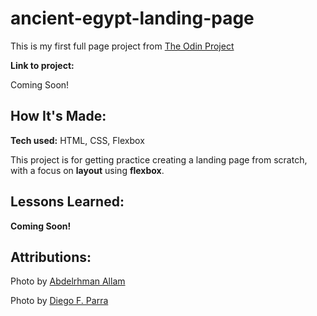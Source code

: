 # ancient-egypt-landing-page
This is my first full page project from [The Odin Project](theodinproject.com)

**Link to project:**

Coming Soon!

## How It's Made:

**Tech used:** HTML, CSS, Flexbox

This project is for getting practice creating a landing page from scratch, with a focus on **layout** using **flexbox**.

## Lessons Learned:

**Coming Soon!**


## Attributions:

Photo by [Abdelrhman Allam](https://unsplash.com/@alllllam?utm_content=creditCopyText&utm_medium=referral&utm_source=unsplash) 

Photo by [Diego F. Parra](https://www.pexels.com/photo/sailboat-in-water-in-mountains-landscape-15131485/)